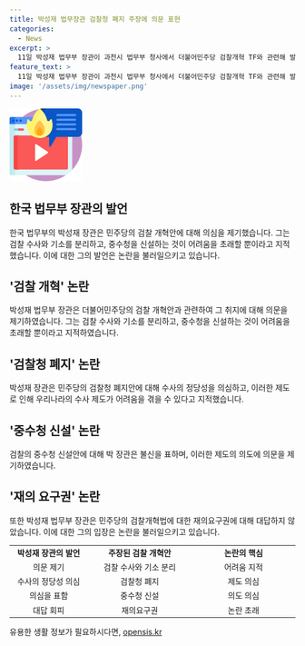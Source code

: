```yaml
---
title: 박성재 법무장관 검찰청 폐지 주장에 의문 표현
categories:
  - News
excerpt: >
  11일 박성재 법무부 장관이 과천시 법무부 청사에서 더불어민주당 검찰개혁 TF와 관련해 발의한 검찰 개혁안을 비판했다. 그는 검찰청 폐지를 주장하는 민주당의 주장에 대해 의심을 표명하며, 검찰 수사·기소권의 융합을 지지하는 입장을 밝혔다. 또한, 중수처 신설을 비판하고, 검찰 개혁법에 대한 재의요구권(거부권) 건의 여부에 대해 회피적인 입장을 보였다. TF는 검찰의 공소청 폐지와 중수처 신설로 중대범죄 수사를 담당할 계획이며, 이에 대한 입법공청회를 열었다.
feature_text: >
  11일 박성재 법무부 장관이 과천시 법무부 청사에서 더불어민주당 검찰개혁 TF와 관련해 발의한 검찰 개혁안을 비판했다. 그는 검찰청 폐지를 주장하는 민주당의 주장에 대해 의심을 표명하며, 검찰 수사·기소권의 융합을 지지하는 입장을 밝혔다. 또한, 중수처 신설을 비판하고, 검찰 개혁법에 대한 재의요구권(거부권) 건의 여부에 대해 회피적인 입장을 보였다. TF는 검찰의 공소청 폐지와 중수처 신설로 중대범죄 수사를 담당할 계획이며, 이에 대한 입법공청회를 열었다.
image: '/assets/img/newspaper.png'
---
```


<p><img src="/assets/img/news.png" alt="rentncar 속보" /></p>

<h2 data-ke-size="size26">한국 법무부 장관의 발언</h2>

<p data-ke-size="size16"> 한국 법무부의 박성재 장관은 민주당의 검찰 개혁안에 대해 의심을 제기했습니다. 그는 검찰 수사와 기소를 분리하고, 중수청을 신설하는 것이 어려움을 초래할 뿐이라고 지적했습니다. 이에 대한 그의 발언은 논란을 불러일으키고 있습니다.</p>

<h2 data-ke-size="size26">'검찰 개혁' 논란</h2>

<p data-ke-size="size16">박성재 법무부 장관은 더불어민주당의 검찰 개혁안과 관련하여 그 취지에 대해 의문을 제기하였습니다. 그는 검찰 수사와 기소를 분리하고, 중수청을 신설하는 것이 어려움을 초래할 뿐이라고 지적하였습니다.</p>

<h2 data-ke-size="size26">'검찰청 폐지' 논란</h2>

<p data-ke-size="size16">박성재 장관은 민주당의 검찰청 폐지안에 대해 수사의 정당성을 의심하고, 이러한 제도로 인해 우리나라의 수사 제도가 어려움을 겪을 수 있다고 지적했습니다.</p>

<h2 data-ke-size="size26">'중수청 신설' 논란</h2>

<p data-ke-size="size16">검찰의 중수청 신설안에 대해 박 장관은 불신을 표하며, 이러한 제도의 의도에 의문을 제기하였습니다.</p>

<h2 data-ke-size="size26">'재의 요구권' 논란</h2>

<p data-ke-size="size16">또한 박성재 법무부 장관은 민주당의 검찰개혁법에 대한 재의요구권에 대해 대답하지 않았습니다. 이에 대한 그의 입장은 논란을 불러일으키고 있습니다.</p>

<table>
   <colgroup>
     <col width="150">
     <col width="200">
     <col width="200">
   </colgroup>
   <tr>
      <td style="text-align: center; height: 17px;"><b>박성재 장관의 발언</td>
      <td style="text-align: center; height: 17px;"><b>주장된 검찰 개혁안</td>
      <td style="text-align: center; height: 17px;"><b>논란의 핵심</td>
   </tr>
   <tr>
      <td style="text-align: center; height: 17px;">의문 제기</td>
      <td style="text-align: center; height: 17px;">검찰 수사와 기소 분리</td>
      <td style="text-align: center; height: 17px;">어려움 지적</td>
   </tr>
   <tr>
      <td style="text-align: center; height: 17px;">수사의 정당성 의심</td>
      <td style="text-align: center; height: 17px;">검찰청 폐지</td>
      <td style="text-align: center; height: 17px;">제도 의심</td>
   </tr>
   <tr>
      <td style="text-align: center; height: 17px;">의심을 표함</td>
      <td style="text-align: center; height: 17px;">중수청 신설</td>
      <td style="text-align: center; height: 17px;">의도 의심</td>
   </tr>
   <tr>
      <td style="text-align: center; height: 17px;">대답 회피</td>
      <td style="text-align: center; height: 17px;">재의요구권</td>
      <td style="text-align: center; height: 17px;">논란 초래</td>
   </tr>
</table>
유용한 생활 정보가 필요하시다면, <a href="https://opensis.kr" rel="dofollow">opensis.kr</a>



